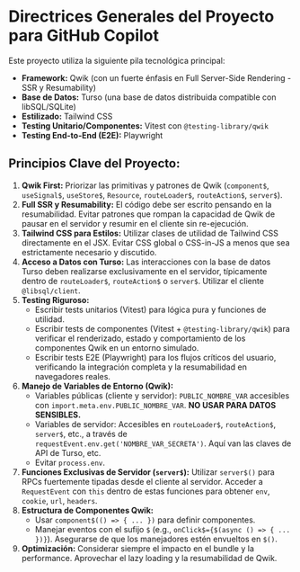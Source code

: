 # Directrices Generales del Proyecto para GitHub Copilot

Este proyecto utiliza la siguiente pila tecnológica principal:
- **Framework:** Qwik (con un fuerte énfasis en Full Server-Side Rendering - SSR y Resumability)
- **Base de Datos:** Turso (una base de datos distribuida compatible con libSQL/SQLite)
- **Estilizado:** Tailwind CSS
- **Testing Unitario/Componentes:** Vitest con `@testing-library/qwik`
- **Testing End-to-End (E2E):** Playwright

## Principios Clave del Proyecto:
1.  **Qwik First:** Priorizar las primitivas y patrones de Qwik (`component$`, `useSignal$`, `useStore$`, `Resource`, `routeLoader$`, `routeAction$`, `server$`).
2.  **Full SSR y Resumability:** El código debe ser escrito pensando en la resumabilidad. Evitar patrones que rompan la capacidad de Qwik de pausar en el servidor y resumir en el cliente sin re-ejecución.
3.  **Tailwind CSS para Estilos:** Utilizar clases de utilidad de Tailwind CSS directamente en el JSX. Evitar CSS global o CSS-in-JS a menos que sea estrictamente necesario y discutido.
4.  **Acceso a Datos con Turso:** Las interacciones con la base de datos Turso deben realizarse exclusivamente en el servidor, típicamente dentro de `routeLoader$`, `routeAction$` o `server$`. Utilizar el cliente `@libsql/client`.
5.  **Testing Riguroso:**
    *   Escribir tests unitarios (Vitest) para lógica pura y funciones de utilidad.
    *   Escribir tests de componentes (Vitest + `@testing-library/qwik`) para verificar el renderizado, estado y comportamiento de los componentes Qwik en un entorno simulado.
    *   Escribir tests E2E (Playwright) para los flujos críticos del usuario, verificando la integración completa y la resumabilidad en navegadores reales.
6.  **Manejo de Variables de Entorno (Qwik):**
    *   Variables públicas (cliente y servidor): `PUBLIC_NOMBRE_VAR` accesibles con `import.meta.env.PUBLIC_NOMBRE_VAR`. **NO USAR PARA DATOS SENSIBLES.**
    *   Variables de servidor: Accesibles en `routeLoader$`, `routeAction$`, `server$`, etc., a través de `requestEvent.env.get('NOMBRE_VAR_SECRETA')`. Aquí van las claves de API de Turso, etc.
    *   Evitar `process.env`.
7.  **Funciones Exclusivas de Servidor (`server$`):** Utilizar `server$()` para RPCs fuertemente tipadas desde el cliente al servidor. Acceder a `RequestEvent` con `this` dentro de estas funciones para obtener `env`, `cookie`, `url`, `headers`.
8.  **Estructura de Componentes Qwik:**
    *   Usar `component$(() => { ... })` para definir componentes.
    *   Manejar eventos con el sufijo `$` (e.g., `onClick$={$(async () => { ... })}`). Asegurarse de que los manejadores estén envueltos en `$()`.
9.  **Optimización:** Considerar siempre el impacto en el bundle y la performance. Aprovechar el lazy loading y la resumabilidad de Qwik.